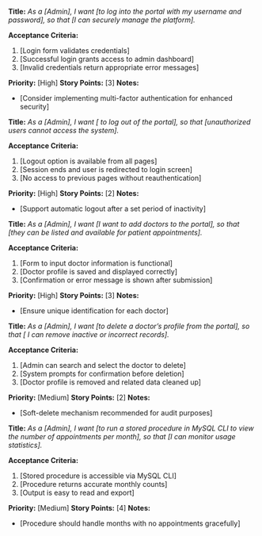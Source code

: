 **Title:**
_As a [Admin], I want [to log into the portal with my username and password], so that [I can securely manage the platform]._

**Acceptance Criteria:**
1. [Login form validates credentials]
2. [Successful login grants access to admin dashboard]
3. [Invalid credentials return appropriate error messages]

**Priority:** [High]
**Story Points:** [3]
**Notes:**
- [Consider implementing multi-factor authentication for enhanced security]
  
**Title:**
_As a [Admin], I want [ to log out of the portal], so that [unauthorized users cannot access the system]._

**Acceptance Criteria:**
1. [Logout option is available from all pages]
2. [Session ends and user is redirected to login screen]
3. [No access to previous pages without reauthentication]

**Priority:** [High]
**Story Points:** [2]
**Notes:**
- [Support automatic logout after a set period of inactivity]

**Title:**
_As a [Admin], I want [I want to add doctors to the portal], so that [they can be listed and available for patient appointments]._

**Acceptance Criteria:**
1. [Form to input doctor information is functional]
2. [Doctor profile is saved and displayed correctly]
3. [Confirmation or error message is shown after submission]

**Priority:** [High]
**Story Points:** [3]
**Notes:**
- [Ensure unique identification for each doctor]


**Title:**
_As a [Admin], I want [to delete a doctor’s profile from the portal], so that [ I can remove inactive or incorrect records]._

**Acceptance Criteria:**
1. [Admin can search and select the doctor to delete]
2. [System prompts for confirmation before deletion]
3. [Doctor profile is removed and related data cleaned up]

**Priority:** [Medium]
**Story Points:** [2]
**Notes:**
- [Soft-delete mechanism recommended for audit purposes]

**Title:**
_As a [Admin], I want [to run a stored procedure in MySQL CLI to view the number of appointments per month], so that [I can monitor usage statistics]._

**Acceptance Criteria:**
1. [Stored procedure is accessible via MySQL CLI]
2. [Procedure returns accurate monthly counts]
3. [Output is easy to read and export]

**Priority:** [Medium]
**Story Points:** [4]
**Notes:**
- [Procedure should handle months with no appointments gracefully]

